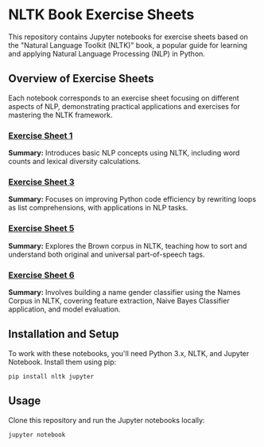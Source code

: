 
# NLTK Book Exercise Sheets

This repository contains Jupyter notebooks for exercise sheets based on the "Natural Language Toolkit (NLTK)" book, a popular guide for learning and applying Natural Language Processing (NLP) in Python.

## Overview of Exercise Sheets

Each notebook corresponds to an exercise sheet focusing on different aspects of NLP, demonstrating practical applications and exercises for mastering the NLTK framework.

### [Exercise Sheet 1](Exercise_Sheet_1.ipynb)
**Summary:** Introduces basic NLP concepts using NLTK, including word counts and lexical diversity calculations.

### [Exercise Sheet 3](Exercise_Sheet_3.ipynb)
**Summary:** Focuses on improving Python code efficiency by rewriting loops as list comprehensions, with applications in NLP tasks.

### [Exercise Sheet 5](Exercise_Sheet_5.ipynb)
**Summary:** Explores the Brown corpus in NLTK, teaching how to sort and understand both original and universal part-of-speech tags.

### [Exercise Sheet 6](Exercise_Sheet_6.ipynb)
**Summary:** Involves building a name gender classifier using the Names Corpus in NLTK, covering feature extraction, Naive Bayes Classifier application, and model evaluation.

## Installation and Setup

To work with these notebooks, you'll need Python 3.x, NLTK, and Jupyter Notebook. Install them using pip:

```
pip install nltk jupyter
```

## Usage

Clone this repository and run the Jupyter notebooks locally:

```
jupyter notebook
```

